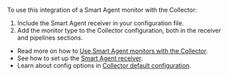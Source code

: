 To use this integration of a Smart Agent monitor with the Collector: 

1. Include the Smart Agent receiver in your configuration file. 
2. Add the monitor type to the Collector configuration, both in the receiver and pipelines sections.   

- Read more on how to [Use Smart Agent monitors with the Collector](https://docs.splunk.com/Observability/gdi/opentelemetry/smart-agent-migration-monitors.html).
- See how to set up the [Smart Agent receiver](https://docs.splunk.com/observability/gdi/opentelemetry/components/smartagent-receiver.html).
- Learn about config options in [Collector default configuration](https://docs.splunk.com/Observability/gdi/opentelemetry/configure-the-collector-ootb.html#nav-Collector-default-configuration).


